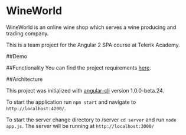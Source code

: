 # WineWorld

WineWorld is an online wine shop which serves a wine producing and trading company.

This is a team project for the Angular 2 SPA course at Telerik Academy.

##Demo

##Functionality
You can find the project requirements [here](https://github.com/TelerikAcademy/Angular-2/tree/master/Course%20Project).

##Architecture

This project was initialized with [angular-cli](https://github.com/angular/angular-cli) version 1.0.0-beta.24.

To start the application run `npm start` and navigate to `http://localhost:4200/`.

To start the server change directory to /server `cd server` and run `node app.js`. The server will be running at `http://localhost:3000/`
